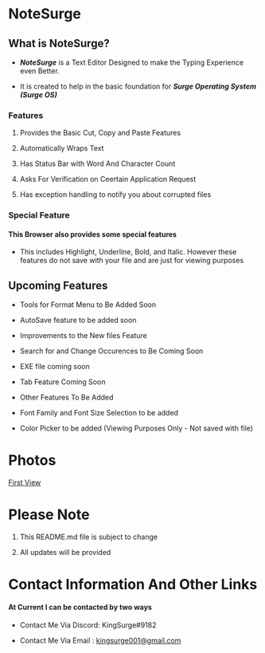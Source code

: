 # NoteSurge

## What is NoteSurge?

- ***NoteSurge*** is a Text Editor Designed to make the Typing Experience even Better. 

- It is created to help in the basic foundation for ***Surge Operating System (Surge OS)***

### Features

1. Provides the Basic Cut, Copy and Paste Features

2. Automatically Wraps Text

3. Has Status Bar with Word And Character Count

4. Asks For Verification on Ceertain Application Request

5. Has exception handling to notify you about corrupted files

### Special Feature

#### This Browser also provides some special features

* This includes Highlight, Underline, Bold, and Italic. However these features do not save with your file and are just for viewing purposes

## Upcoming Features
* Tools for Format Menu to Be Added Soon

* AutoSave feature to be added soon

* Improvements to the New files Feature

* Search for and Change Occurences to Be Coming Soon

* EXE file coming soon

* Tab Feature Coming Soon

* Other Features To Be Added

* Font Family and Font Size Selection to be added

* Color Picker to be added (Viewing Purposes Only - Not saved with file)

# Photos

[First View](https://github.com/King-Surge/NoteSurge/blob/main/images/opening-view.png)

# Please Note

1. This README.md file is subject to change

2. All updates will be provided


# Contact Information And Other Links

#### At Current I can be contacted by two ways

* Contact Me Via Discord: KingSurge#9182

* Contact Me Via Email : kingsurge001@gmail.com


